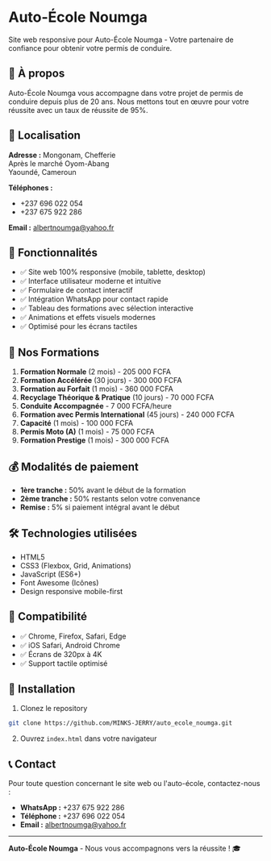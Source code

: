 # Auto-École Noumga

Site web responsive pour Auto-École Noumga - Votre partenaire de confiance pour obtenir votre permis de conduire.

## 🚗 À propos

Auto-École Noumga vous accompagne dans votre projet de permis de conduire depuis plus de 20 ans. Nous mettons tout en œuvre pour votre réussite avec un taux de réussite de 95%.

## 📍 Localisation

**Adresse :** Mongonam, Chefferie  
Après le marché Oyom-Abang  
Yaoundé, Cameroun

**Téléphones :**
- +237 696 022 054
- +237 675 922 286

**Email :** albertnoumga@yahoo.fr

## 🎯 Fonctionnalités

- ✅ Site web 100% responsive (mobile, tablette, desktop)
- ✅ Interface utilisateur moderne et intuitive
- ✅ Formulaire de contact interactif
- ✅ Intégration WhatsApp pour contact rapide
- ✅ Tableau des formations avec sélection interactive
- ✅ Animations et effets visuels modernes
- ✅ Optimisé pour les écrans tactiles

## 🏫 Nos Formations

1. **Formation Normale** (2 mois) - 205 000 FCFA
2. **Formation Accélérée** (30 jours) - 300 000 FCFA
3. **Formation au Forfait** (1 mois) - 360 000 FCFA
4. **Recyclage Théorique & Pratique** (10 jours) - 70 000 FCFA
5. **Conduite Accompagnée** - 7 000 FCFA/heure
6. **Formation avec Permis International** (45 jours) - 240 000 FCFA
7. **Capacité** (1 mois) - 100 000 FCFA
8. **Permis Moto (A)** (1 mois) - 75 000 FCFA
9. **Formation Prestige** (1 mois) - 300 000 FCFA

## 💰 Modalités de paiement

- **1ère tranche :** 50% avant le début de la formation
- **2ème tranche :** 50% restants selon votre convenance
- **Remise :** 5% si paiement intégral avant le début

## 🛠️ Technologies utilisées

- HTML5
- CSS3 (Flexbox, Grid, Animations)
- JavaScript (ES6+)
- Font Awesome (Icônes)
- Design responsive mobile-first

## 📱 Compatibilité

- ✅ Chrome, Firefox, Safari, Edge
- ✅ iOS Safari, Android Chrome
- ✅ Écrans de 320px à 4K
- ✅ Support tactile optimisé

## 🚀 Installation

1. Clonez le repository
```bash
git clone https://github.com/MINKS-JERRY/auto_ecole_noumga.git
```

2. Ouvrez `index.html` dans votre navigateur

## 📞 Contact

Pour toute question concernant le site web ou l'auto-école, contactez-nous :

- **WhatsApp :** +237 675 922 286
- **Téléphone :** +237 696 022 054
- **Email :** albertnoumga@yahoo.fr

---

**Auto-École Noumga** - Nous vous accompagnons vers la réussite ! 🎓
